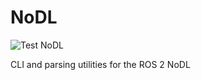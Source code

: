# NoDL
![Test NoDL](https://github.com/ubuntu-robotics/nodl/workflows/test%20nodl/badge.svg?event=push)

CLI and parsing utilities for the ROS 2 NoDL
